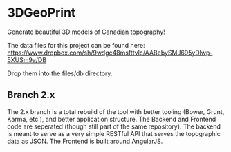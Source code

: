 3DGeoPrint
==========

Generate beautiful 3D models of Canadian topography!


The data files for this project can be found here:
https://www.dropbox.com/sh/9wdgc48msfttvlc/AABebySMJ695yDlwp-5XUSm9a/DB

Drop them into the files/db directory.

Branch 2.x
----------

The 2.x branch is a total rebuild of the tool with
better tooling (Bower, Grunt, Karma, etc.), and
better application structure. The Backend and
Frontend code are seperated (though still part of
the same repository). The backend is meant to serve
as a very simple RESTful API that serves the 
topographic data as JSON. The Frontend is built
around AngularJS.
